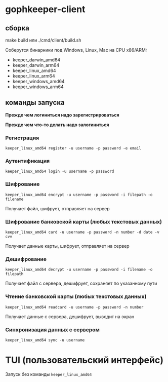 # gophkeeper-client

## сборка

make build или ./cmd/client/build.sh

Соберутся бинарники под Windows, Linux, Mac на CPU x86/ARM:

- keeper_darwin_amd64
- keeper_darwin_arm64
- keeper_linux_amd64
- keeper_linux_arm64
- keeper_windows_amd64
- keeper_windows_arm64


## команды запуска

**Прежде чем логиниться надо зарегистрироваться**

**Прежде чем что-то делать надо залогиниться**

### Регистрация
`keeper_linux_amd64 register -u username -p password -e email`

### Аутентификация
`keeper_linux_amd64 login -u username -p password`

### Шифрование
`keeper_linux_amd64 encrypt -u username -p password -i filepath -o filename`

Получает файл, шифрует, отправляет на сервер

### Шифрование банковской карты (любых текстовых данных)
`keeper_linux_amd64 card -u username -p password -n number -d date -v cvv`

Получает данные карты, шифрует, отправляет на сервер

### Дешифрование
`keeper_linux_amd64 decrypt -u username -p password -i filename -o filepath`

Получает файл с сервера, дешифрует, сохраняет по указанному пути

### Чтение банковской карты (любых текстовых данных)
`keeper_linux_amd64 readcard -u username -p password -n number`

Получает данные с сервера, дешифрует, выводит на экран

### Синхронизация данных с сервером
`keeper_linux_amd64 sync -u username`



# TUI (пользовательский интерфейс)
Запуск без команды
`keeper_linux_amd64`

